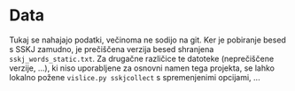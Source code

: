 # Data
Tukaj se nahajajo podatki, večinoma ne sodijo na git.
Ker je pobiranje besed s SSKJ zamudno, je prečiščena verzija besed shranjena `sskj_words_static.txt`.
Za drugačne različice te datoteke (neprečiščene verzije, ...), ki niso uporabljene za osnovni namen
tega projekta, se lahko lokalno požene `vislice.py sskjcollect` s spremenjenimi opcijami, ...
